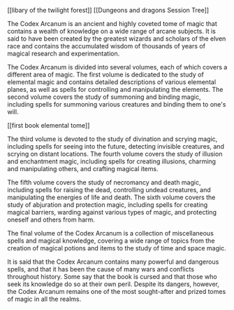 [[libary of the twilight forest]]
[[Dungeons and dragons Session Tree]]


The Codex Arcanum is an ancient and highly coveted tome of magic that contains a wealth of knowledge on a wide range of arcane subjects. It is said to have been created by the greatest wizards and scholars of the elven race and contains the accumulated wisdom of thousands of years of magical research and experimentation.

The Codex Arcanum is divided into several volumes, each of which covers a different area of magic. The first volume is dedicated to the study of elemental magic and contains detailed descriptions of various elemental planes, as well as spells for controlling and manipulating the elements. The second volume covers the study of summoning and binding magic, including spells for summoning various creatures and binding them to one's will.

[[first book elemental tome]]


The third volume is devoted to the study of divination and scrying magic, including spells for seeing into the future, detecting invisible creatures, and scrying on distant locations. The fourth volume covers the study of illusion and enchantment magic, including spells for creating illusions, charming and manipulating others, and crafting magical items.

The fifth volume covers the study of necromancy and death magic, including spells for raising the dead, controlling undead creatures, and manipulating the energies of life and death. The sixth volume covers the study of abjuration and protection magic, including spells for creating magical barriers, warding against various types of magic, and protecting oneself and others from harm.

The final volume of the Codex Arcanum is a collection of miscellaneous spells and magical knowledge, covering a wide range of topics from the creation of magical potions and items to the study of time and space magic.

It is said that the Codex Arcanum contains many powerful and dangerous spells, and that it has been the cause of many wars and conflicts throughout history. Some say that the book is cursed and that those who seek its knowledge do so at their own peril. Despite its dangers, however, the Codex Arcanum remains one of the most sought-after and prized tomes of magic in all the realms.